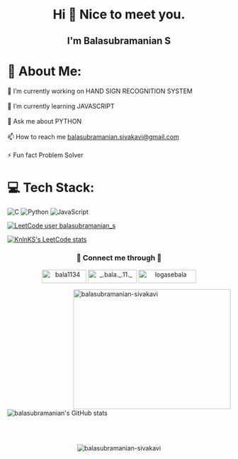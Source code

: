 <h1 align="center">Hi 👋 Nice to meet you.</h1>
<h2 align="center"> I'm Balasubramanian S</h2>

# 💫 About Me:
🔭 I’m currently working on HAND SIGN RECOGNITION SYSTEM<br><br>🌱 I’m currently learning JAVASCRIPT<br><br>💬 Ask me about PYTHON<br><br>📫 How to reach me  balasubramanian.sivakavi@gmail.com<br><br>⚡ Fun fact Problem Solver

# 💻 Tech Stack:
![C](https://img.shields.io/badge/c-%2300599C.svg?style=for-the-badge&logo=c&logoColor=white) ![Python](https://img.shields.io/badge/python-3670A0?style=for-the-badge&logo=python&logoColor=ffdd54) ![JavaScript](https://img.shields.io/badge/javascript-%23323330.svg?style=for-the-badge&logo=javascript&logoColor=%23F7DF1E)

[![LeetCode user balasubramanian_s](https://img.shields.io/badge/dynamic/json?style=for-the-badge&labelColor=black&color=%23ffa116&label=LEET%20CODE&query=solvedOverTotal&url=https%3A%2F%2Fleetcode-badge.vercel.app%2Fapi%2Fusers%2FHarish443&logo=leetcode&logoColor=yellow)](https://leetcode.com/balasubramanian_s/)

[![KnlnKS's LeetCode stats](https://leetcode-stats-six.vercel.app/?username=balasubramanian_s)](https://github.com/KnlnKS/leetcode-stats)

<h3 align="center"> 🤞 Connect me through 🤟</h3>
<p align="center">
<a href="https://linkedin.com/in/bala1134" target="blank"><img align="center" src="https://img.shields.io/badge/LinkedIn-0077B5?style=for-the-badge&logo=linkedin&logoColor=white" alt="bala1134" height="30" width="100" /></a>
<a href="https://instagram.com/_.bala._.11._" target="blank"><img align="center" src="https://img.shields.io/badge/Instagram-E4405F?style=for-the-badge&logo=instagram&logoColor=white" alt="_.bala._.11._" height="30" width="110" /></a>
<a href="https://www.hackerrank.com/logasebala" target="blank"><img align="center" src="https://img.shields.io/badge/HackerRank-00EA64.svg?style=for-the-badge&logo=HackerRank&logoColor=white" alt="logasebala" height="30" width="130" /></a>
</p>
<div>
<p><img align="right" src="https://github-readme-stats.vercel.app/api/top-langs?username=balasubramanian-sivakavi&show_icons=true&locale=en&layout=compact" alt="balasubramanian-sivakavi" height="270" width="355" /></p><br>

![balasubramanian's GitHub stats](https://github-readme-stats.vercel.app/api?username=balasubramanian-sivakavi&show_icons=true&theme=radical)
</div>
<br>
<br> 

<p align="center"> <img src="https://komarev.com/ghpvc/?username=balasubramanian-sivakavi&label=Profile%20views&color=0e75b6&style=flat" alt="balasubramanian-sivakavi" /> </p>
